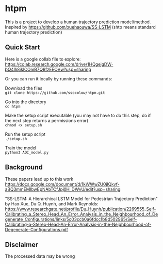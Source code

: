 # htpm
This is a project to develop a human trajectory prediction model/method.  Inspired by https://github.com/xuehaouwa/SS-LSTM
(shtp means standard human trajectory prediction)

## Quick Start
Here is a google collab file to explore: 
https://colab.research.google.com/drive/1HQgejgDW-bQ4lh8iklCOmB7Q8fzEEOVw?usp=sharing

Or you can run it locally by running these commands:  
  
Download the files  
`git clone https://github.com/ssocolow/htpm.git`  
  
Go into the directory  
`cd htpm`  
  
Make the setup script executable (you may not have to do this step, do if the next step returns a permissions error)  
`chmod +x setup.sh`  
  
Run the setup script  
`./setup.sh`  
  
Train the model  
`python3 ADI_model.py`  

## Background
These papers lead up to this work
https://docs.google.com/document/d/1kWWwZU0jlQkvf-aBQ3mmEMIbwEpNAbTCfJpj0H_DWvU/edit?usp=sharing  

"SS-LSTM: A Hierarchical LSTM Model for Pedestrian Trajectory Prediction" by Hao Xue, Du Q. Huynh, and Mark Reynolds: https://www.researchgate.net/profile/Du_Huynh/publication/2269555_Self-Calibrating_a_Stereo_Head_An_Error_Analysis_in_the_Neighbourhood_of_Degenerate_Configurations/links/5c03ccb0a6fdcc1b8d502965/Self-Calibrating-a-Stereo-Head-An-Error-Analysis-in-the-Neighbourhood-of-Degenerate-Configurations.pdf

## Disclaimer
The processed data may be wrong
